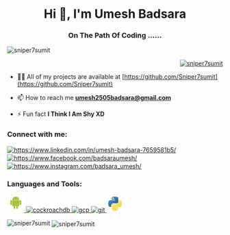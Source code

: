 <h1 align="center">Hi 👋, I'm Umesh Badsara</h1>
<h3 align="center">On The Path Of Coding ......</h3>

<p align="left"> <img src="https://komarev.com/ghpvc/?username=sniper7sumit&label=Profile%20views&color=0e75b6&style=flat" alt="sniper7sumit" /> </p>

<p align="right"> <a href="https://github.com/ryo-ma/github-profile-trophy"><img src="https://github-profile-trophy.vercel.app/?username=sniper7sumit" alt="sniper7sumit" /></a> </p>

- 👨‍💻 All of my projects are available at [https://github.com/Sniper7sumit](https://github.com/Sniper7sumit)

- 📫 How to reach me **umesh2505badsara@gmail.com**

- ⚡ Fun fact **I Think I Am Shy XD**

<h3 align="left">Connect with me:</h3>
<p align="left">
<a href="https://linkedin.com/in/https://www.linkedin.com/in/umesh-badsara-7659581b5/" target="blank"><img align="center" src="https://raw.githubusercontent.com/rahuldkjain/github-profile-readme-generator/master/src/images/icons/Social/linked-in-alt.svg" alt="https://www.linkedin.com/in/umesh-badsara-7659581b5/" height="30" width="40" /></a>
<a href="https://fb.com/https://www.facebook.com/badsaraumesh/" target="blank"><img align="center" src="https://raw.githubusercontent.com/rahuldkjain/github-profile-readme-generator/master/src/images/icons/Social/facebook.svg" alt="https://www.facebook.com/badsaraumesh/" height="30" width="40" /></a>
<a href="https://instagram.com/https://www.instagram.com/badsara_umesh/" target="blank"><img align="center" src="https://raw.githubusercontent.com/rahuldkjain/github-profile-readme-generator/master/src/images/icons/Social/instagram.svg" alt="https://www.instagram.com/badsara_umesh/" height="30" width="40" /></a>
</p>

<h3 align="left">Languages and Tools:</h3>
<p align="left"> <a href="https://developer.android.com" target="_blank"> <img src="https://raw.githubusercontent.com/devicons/devicon/master/icons/android/android-original-wordmark.svg" alt="android" width="40" height="40"/> </a> <a href="https://www.cockroachlabs.com/product/cockroachdb/" target="_blank"> <img src="https://cdn.worldvectorlogo.com/logos/cockroachdb.svg" alt="cockroachdb" width="40" height="40"/> </a> <a href="https://cloud.google.com" target="_blank"> <img src="https://www.vectorlogo.zone/logos/google_cloud/google_cloud-icon.svg" alt="gcp" width="40" height="40"/> </a> <a href="https://git-scm.com/" target="_blank"> <img src="https://www.vectorlogo.zone/logos/git-scm/git-scm-icon.svg" alt="git" width="40" height="40"/> </a> <a href="https://www.python.org" target="_blank"> <img src="https://raw.githubusercontent.com/devicons/devicon/master/icons/python/python-original.svg" alt="python" width="40" height="40"/> </a> </p>

<p><img align="left" src="https://github-readme-stats.vercel.app/api/top-langs?username=sniper7sumit&show_icons=true&locale=en&layout=compact" alt="sniper7sumit" /></p>

<p>&nbsp;<img align="center" src="https://github-readme-stats.vercel.app/api?username=sniper7sumit&show_icons=true&locale=en" alt="sniper7sumit" /></p>
